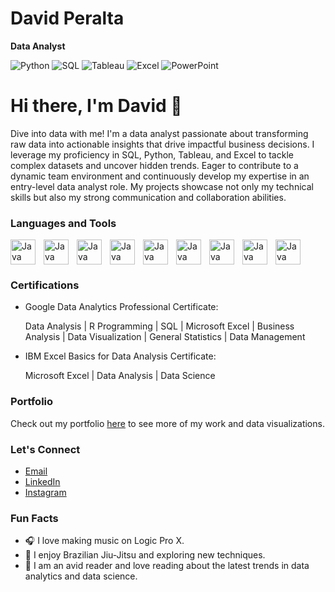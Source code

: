 # David Peralta

**Data Analyst**

![Python](https://img.shields.io/badge/-Python-3776AB?style=flat&logo=python&logoColor=white)
![SQL](https://img.shields.io/badge/-SQL-4479A1?style=flat&logo=sql&logoColor=white)
![Tableau](https://img.shields.io/badge/-Tableau-E97627?style=flat&logo=tableau&logoColor=white)
![Excel](https://img.shields.io/badge/-Excel-217346?style=flat&logo=microsoft-excel&logoColor=white)
![PowerPoint](https://img.shields.io/badge/-PowerPoint-B7472A?style=flat&logo=microsoft-powerpoint&logoColor=white)

# Hi there, I'm David 👋

Dive into data with me!
I'm a data analyst passionate about transforming raw data into actionable insights that drive impactful business decisions. I leverage my proficiency in SQL, Python, Tableau, and Excel to tackle complex datasets and uncover hidden trends. Eager to contribute to a dynamic team environment and continuously develop my expertise in an entry-level data analyst role. My projects showcase not only my technical skills but also my strong communication and collaboration abilities.

### Languages and Tools

<img align="left" alt="Java" width="40px" style="padding-right:10px;" src="https://cdn.jsdelivr.net/gh/devicons/devicon@latest/icons/python/python-original.svg" />
<img align="left" alt="Java" width="40px" style="padding-right:10px;" src="https://cdn.jsdelivr.net/gh/devicons/devicon@latest/icons/vscode/vscode-original.svg" />
<img align="left" alt="Java" width="40px" style="padding-right:10px;" src="https://cdn.jsdelivr.net/gh/devicons/devicon@latest/icons/numpy/numpy-original.svg" />
<img align="left" alt="Java" width="40px" style="padding-right:10px;" src="https://cdn.jsdelivr.net/gh/devicons/devicon@latest/icons/pandas/pandas-original.svg" />
<img align="left" alt="Java" width="40px" style="padding-right:10px;" src="https://cdn.jsdelivr.net/gh/devicons/devicon@latest/icons/jupyter/jupyter-original-wordmark.svg" />
<img align="left" alt="Java" width="40px" style="padding-right:10px;" src="https://cdn.jsdelivr.net/gh/devicons/devicon@latest/icons/r/r-plain.svg" />
<img align="left" alt="Java" width="40px" style="padding-right:10px;" src="https://cdn.jsdelivr.net/gh/devicons/devicon@latest/icons/mysql/mysql-original.svg" />
<img align="left" alt="Java" width="40px" style="padding-right:10px;" src="https://cdn.jsdelivr.net/gh/devicons/devicon@latest/icons/postgresql/postgresql-original.svg" />
<img align="left" alt="Java" width="40px" style="padding-right:10px;" src="https://cdn.jsdelivr.net/gh/devicons/devicon@latest/icons/microsoftsqlserver/microsoftsqlserver-original.svg" />

<br clear="left"/>

### Certifications

- Google Data Analytics Professional Certificate:
  
  Data Analysis | R Programming | SQL | Microsoft Excel | Business Analysis | Data Visualization | General Statistics | Data Management

- IBM Excel Basics for Data Analysis Certificate:

  Microsoft Excel | Data Analysis | Data Science

### Portfolio 

Check out my portfolio [here](https://yourportfolio.com) to see more of my work and data visualizations.


### Let's Connect

- [Email](mailto:David.Daniel.Peralta@outlook.com)
- [LinkedIn](https://www.linkedin.com/in/daviddperalta)
- [Instagram](https://Instagram.com/Daviddanielz)

### Fun Facts

- 🎧 I love making music on Logic Pro X.
- 🥋 I enjoy Brazilian Jiu-Jitsu and exploring new techniques.
- 📖 I am an avid reader and love reading about the latest trends in data analytics and data science.


<!---
DavidDanielz/DavidDanielz is a ✨ special ✨ repository because its `README.md` (this file) appears on your GitHub profile.
You can click the Preview link to take a look at your changes.
--->
